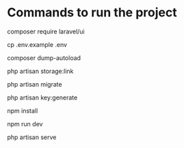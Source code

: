 <h1> Commands to run the project </h1>

<p>composer require laravel/ui</p>
<p>cp .env.example .env</p>
<p>composer dump-autoload</p>
<p>php artisan storage:link</p>
<p>php artisan migrate</p>
<p> php artisan key:generate </p>
<p>npm install</p>
<p>npm run dev</p>
<p>php artisan serve</p>
